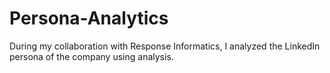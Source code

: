 # Persona-Analytics
During my collaboration with Response Informatics, I analyzed the LinkedIn persona of the company using analysis.
